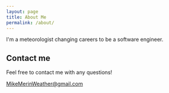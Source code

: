 ```yaml
---
layout: page
title: About Me
permalink: /about/
---
```


I'm a meteorologist changing careers to be a software engineer.

## Contact me

Feel free to contact me with any questions!

[MikeMerinWeather@gmail.com](mailto:mikemerinweather@gmail.com)
